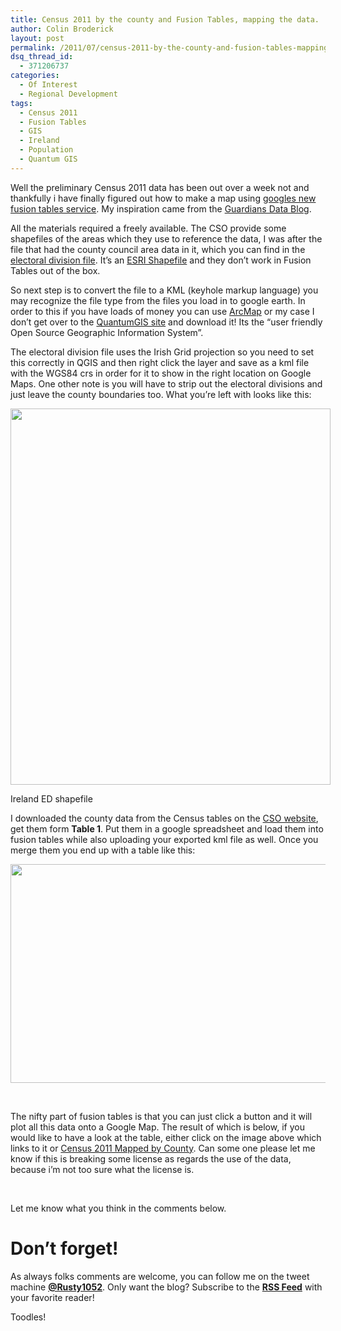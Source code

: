 ```yaml
---
title: Census 2011 by the county and Fusion Tables, mapping the data.
author: Colin Broderick
layout: post
permalink: /2011/07/census-2011-by-the-county-and-fusion-tables-mapping-the-data/"
dsq_thread_id:
  - 371206737
categories:
  - Of Interest
  - Regional Development
tags:
  - Census 2011
  - Fusion Tables
  - GIS
  - Ireland
  - Population
  - Quantum GIS
---
```

Well the preliminary Census 2011 data has been out over a week not and thankfully i have finally figured out how to make a map using [googles new fusion tables service][1]. My inspiration came from the [Guardians Data Blog][2].

All the materials required a freely available. The CSO provide some shapefiles of the areas which they use to reference the data, I was after the file that had the county council area data in it, which you can find in the [electoral division file][3]. It&#8217;s an [ESRI Shapefile][4] and they don&#8217;t work in Fusion Tables out of the box.

So next step is to convert the file to a KML (keyhole markup language) you may recognize the file type from the files you load in to google earth. In order to this if you have loads of money you can use [ArcMap][5] or my case I don&#8217;t get over to the [QuantumGIS site][6] and download it! Its the &#8220;user friendly Open Source Geographic Information System&#8221;.

The electoral division file uses the Irish Grid projection so you need to set this correctly in QGIS and then right click the layer and save as a kml file with the WGS84 crs in order for it to show in the right location on Google Maps. One other note is you will have to strip out the electoral divisions and just leave the county boundaries too. What you&#8217;re left with looks like this:

<div id="attachment_1518" class="wp-caption aligncenter" style="width: 522px">
  <a href="{{site.baseurl}}/wp-content/uploads/2011/07/Screen-shot-2011-07-07-at-21.29.46.png"><img class="size-full wp-image-1518 " title="Ireland ED shapefile" src="{{site.baseurl}}/wp-content/uploads/2011/07/Screen-shot-2011-07-07-at-21.29.46.png" alt="" width="512" height="602" /></a><p class="wp-caption-text">
    Ireland ED shapefile
  </p>
</div>

I downloaded the county data from the Census tables on the [CSO website][7], get them form **Table 1**. Put them in a google spreadsheet and load them into fusion tables while also uploading your exported kml file as well. Once you merge them you end up with a table like this:

[<img class="alignleft size-large wp-image-1507" title="Census 2011 Fusion Table" src="{{site.baseurl}}/wp-content/uploads/2011/07/Screen-shot-2011-07-07-at-21.10.31-1024x350.png" alt="" width="1024" height="350" />][8]

&nbsp;

The nifty part of fusion tables is that you can just click a button and it will plot all this data onto a Google Map. The result of which is below, if you would like to have a look at the table, either click on the image above which links to it or [Census 2011 Mapped by County][8]. Can some one please let me know if this is breaking some license as regards the use of the data, because i&#8217;m not too sure what the license is.

&nbsp;



Let me know what you think in the comments below.

# Don&#8217;t forget!

As always folks comments are welcome, you can follow me on the tweet machine **<a title="Follow me on Twitter" href="http://twitter.com/#!/rusty1052" target="_blank">@Rusty1052</a>**. Only want the blog? Subscribe to the **<a title="RSS Feed" href="http://feeds.feedburner.com/AnIrishPlanningStudentsBlog" target="_blank">RSS Feed</a>** with your favorite reader!

Toodles!



 [1]: http://www.google.ie/url?sa=t&source=web&cd=1&sqi=2&ved=0CCgQqwMoADAA&url=http%3A%2F%2Fwww.google.com%2Ffusiontables%2Fpublic%2Ftour%2Findex.html&ei=vRMWTo_zL8SKhQfJ5Oxj&usg=AFQjCNG1nPT3B1RSytOBX8ZhlrQYlqupJw
 [2]: http://www.guardian.co.uk/data
 [3]: http://census.cso.ie/censusasp/saps/boundaries/eds_bound.htm
 [4]: http://en.wikipedia.org/wiki/Shapefile "Explains what it is!"
 [5]: http://www.esri.com/products/index.html#desktop_gis_panel
 [6]: http://www.qgis.org/
 [7]: http://www.cso.ie/census/2011_preliminaryreport.htm
 [8]: http://www.google.com/fusiontables/DataSource?snapid=S218835h8Us